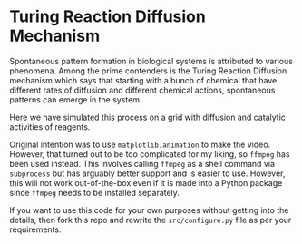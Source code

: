 # Turing Reaction Diffusion Mechanism

Spontaneous pattern formation in biological systems
is attributed to various phenomena. Among the prime
contenders is the Turing Reaction Diffusion mechanism
which says that starting with a bunch of chemical
that have different rates of diffusion and different
chemical actions, spontaneous patterns can emerge in
the system.

Here we have simulated this process on a grid with
diffusion and catalytic activities of reagents.

Original intention was to use `matplotlib.animation`
to make the video. However, that turned out to be
too complicated for my liking, so `ffmpeg` has been
used instead. This involves calling `ffmpeg` as a
shell command via `subprocess` but has arguably better
support and is easier to use. However, this will not
work out-of-the-box even if it is made into a Python
package since `ffmpeg` needs to be installed separately.

If you want to use this code for your own purposes
without getting into the details, then fork this repo
and rewrite the `src/configure.py` file as per your
requirements.